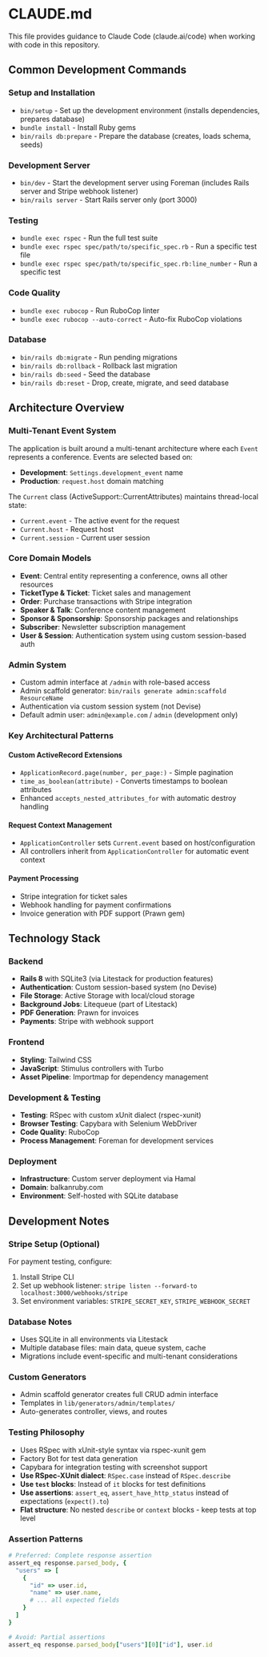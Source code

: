 # CLAUDE.md

This file provides guidance to Claude Code (claude.ai/code) when working with code in this repository.

## Common Development Commands

### Setup and Installation
- `bin/setup` - Set up the development environment (installs dependencies, prepares database)
- `bundle install` - Install Ruby gems
- `bin/rails db:prepare` - Prepare the database (creates, loads schema, seeds)

### Development Server
- `bin/dev` - Start the development server using Foreman (includes Rails server and Stripe webhook listener)
- `bin/rails server` - Start Rails server only (port 3000)

### Testing
- `bundle exec rspec` - Run the full test suite
- `bundle exec rspec spec/path/to/specific_spec.rb` - Run a specific test file
- `bundle exec rspec spec/path/to/specific_spec.rb:line_number` - Run a specific test

### Code Quality
- `bundle exec rubocop` - Run RuboCop linter
- `bundle exec rubocop --auto-correct` - Auto-fix RuboCop violations

### Database
- `bin/rails db:migrate` - Run pending migrations
- `bin/rails db:rollback` - Rollback last migration
- `bin/rails db:seed` - Seed the database
- `bin/rails db:reset` - Drop, create, migrate, and seed database

## Architecture Overview

### Multi-Tenant Event System
The application is built around a multi-tenant architecture where each `Event` represents a conference. Events are selected based on:
- **Development**: `Settings.development_event` name
- **Production**: `request.host` domain matching

The `Current` class (ActiveSupport::CurrentAttributes) maintains thread-local state:
- `Current.event` - The active event for the request
- `Current.host` - Request host
- `Current.session` - Current user session

### Core Domain Models
- **Event**: Central entity representing a conference, owns all other resources
- **TicketType & Ticket**: Ticket sales and management
- **Order**: Purchase transactions with Stripe integration
- **Speaker & Talk**: Conference content management
- **Sponsor & Sponsorship**: Sponsorship packages and relationships
- **Subscriber**: Newsletter subscription management
- **User & Session**: Authentication system using custom session-based auth

### Admin System
- Custom admin interface at `/admin` with role-based access
- Admin scaffold generator: `bin/rails generate admin:scaffold ResourceName`
- Authentication via custom session system (not Devise)
- Default admin user: `admin@example.com` / `admin` (development only)

### Key Architectural Patterns

#### Custom ActiveRecord Extensions
- `ApplicationRecord.page(number, per_page:)` - Simple pagination
- `time_as_boolean(attribute)` - Converts timestamps to boolean attributes
- Enhanced `accepts_nested_attributes_for` with automatic destroy handling

#### Request Context Management
- `ApplicationController` sets `Current.event` based on host/configuration
- All controllers inherit from `ApplicationController` for automatic event context

#### Payment Processing
- Stripe integration for ticket sales
- Webhook handling for payment confirmations
- Invoice generation with PDF support (Prawn gem)

## Technology Stack

### Backend
- **Rails 8** with SQLite3 (via Litestack for production features)
- **Authentication**: Custom session-based system (no Devise)
- **File Storage**: Active Storage with local/cloud storage
- **Background Jobs**: Litequeue (part of Litestack)
- **PDF Generation**: Prawn for invoices
- **Payments**: Stripe with webhook support

### Frontend
- **Styling**: Tailwind CSS
- **JavaScript**: Stimulus controllers with Turbo
- **Asset Pipeline**: Importmap for dependency management

### Development & Testing
- **Testing**: RSpec with custom xUnit dialect (rspec-xunit)
- **Browser Testing**: Capybara with Selenium WebDriver
- **Code Quality**: RuboCop
- **Process Management**: Foreman for development services

### Deployment
- **Infrastructure**: Custom server deployment via Hamal
- **Domain**: balkanruby.com
- **Environment**: Self-hosted with SQLite database

## Development Notes

### Stripe Setup (Optional)
For payment testing, configure:
1. Install Stripe CLI
2. Set up webhook listener: `stripe listen --forward-to localhost:3000/webhooks/stripe`
3. Set environment variables: `STRIPE_SECRET_KEY`, `STRIPE_WEBHOOK_SECRET`

### Database Notes
- Uses SQLite in all environments via Litestack
- Multiple database files: main data, queue system, cache
- Migrations include event-specific and multi-tenant considerations

### Custom Generators
- Admin scaffold generator creates full CRUD admin interface
- Templates in `lib/generators/admin/templates/`
- Auto-generates controller, views, and routes

### Testing Philosophy
- Uses RSpec with xUnit-style syntax via rspec-xunit gem
- Factory Bot for test data generation
- Capybara for integration testing with screenshot support
- **Use RSpec-XUnit dialect**: `RSpec.case` instead of `RSpec.describe`
- **Use `test` blocks**: Instead of `it` blocks for test definitions
- **Use assertions**: `assert_eq`, `assert_have_http_status` instead of expectations (`expect().to`)
- **Flat structure**: No nested `describe` or `context` blocks - keep tests at top level

### Assertion Patterns
```ruby
# Preferred: Complete response assertion
assert_eq response.parsed_body, {
  "users" => [
    {
      "id" => user.id,
      "name" => user.name,
      # ... all expected fields
    }
  ]
}

# Avoid: Partial assertions
assert_eq response.parsed_body["users"][0]["id"], user.id
```

